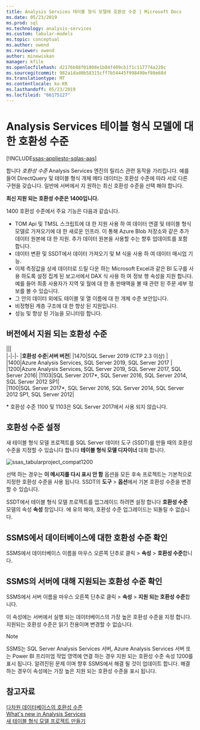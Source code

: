 ```yaml
---
title: Analysis Services 테이블 형식 모델에 호환성 수준 | Microsoft Docs
ms.date: 05/23/2019
ms.prod: sql
ms.technology: analysis-services
ms.custom: tabular-models
ms.topic: conceptual
ms.author: owend
ms.reviewer: owend
author: minewiskan
manager: kfile
ms.openlocfilehash: d2176b88f01808e1b84f409cb1f1c117774a220c
ms.sourcegitcommit: 982a1dad0b58315cff7b54445f998499ef80e68d
ms.translationtype: MT
ms.contentlocale: ko-KR
ms.lasthandoff: 05/23/2019
ms.locfileid: "66175127"
---
```

# <a name="compatibility-level-for-analysis-services-tabular-models"></a>Analysis Services 테이블 형식 모델에 대 한 호환성 수준
[!INCLUDE[ssas-appliesto-sqlas-aas](../../includes/ssas-appliesto-sqlas-aas.md)]

  합니다 *호환성 수준* Analysis Services 엔진의 릴리스 관련 동작을 가리킵니다. 예를 들어 DirectQuery 및 테이블 형식 개체 메타 데이터는 호환성 수준에 따라 서로 다른 구현을 갖습니다. 일반에 서버에서 지 원하는 최신 호환성 수준을 선택 해야 합니다.

  **최신 지원 되는 호환성 수준은 1400입니다.** 
  
1400 호환성 수준에서 주요 기능은 다음과 같습니다.

*  TOM Api 및 TMSL 스크립트에 대 한 지원 사용 하 여 데이터 연결 및 테이블 형식 모델로 가져오기에 대 한 새로운 인프라. 이 통해 Azure Blob 저장소와 같은 추가 데이터 원본에 대 한 지원. 추가 데이터 원본을 사용할 수는 향후 업데이트를 포함 합니다.
*  데이터 변환 및 SSDT에서 데이터 가져오기 및 M 식을 사용 하 여 데이터 매시업 기능.
*  이제 측정값을 상세 데이터로 드릴 다운 하는 Microsoft Excel과 같은 BI 도구를 사용 하도록 설정 집계 된 보고서에서 DAX 식 사용 하 여 정보 행 속성을 지원 합니다. 예를 들어 최종 사용자가 지역 및 월에 대 한 총 판매액을 볼 때 관련 된 주문 세부 정보를 볼 수 있습니다. 
*  그 안의 데이터 외에도 테이블 및 열 이름에 대 한 개체 수준 보안입니다.
*  비정형된 계층 구조에 대 한 향상 된 지원입니다.
*  성능 및 향상 된 기능을 모니터링 합니다.

  
## <a name="supported-compatibility-levels-by-version"></a>버전에서 지원 되는 호환성 수준
  
|||  
|-|-|- 
|**호환성 수준**|**서버 버전**| 
|1470|SQL Server 2019 (CTP 2.3 이상) | 
|1400|Azure Analysis Services, SQL Server 2019, SQL Server 2017 |  
|1200|Azure Analysis Services, SQL Server 2019, SQL Server 2017, SQL Server 2016| 
|1103|SQL Server 2017*, SQL Server 2016, SQL Server 2014, SQL Server 2012 SP1|  
|1100|SQL Server 2017*, SQL Server 2016, SQL Server 2014, SQL Server 2012 SP1, SQL Server 2012| 

\* 호환성 수준 1100 및 1103은 SQL Server 2017에서 사용 되지 않습니다.
  
## <a name="set-compatibility-level"></a>호환성 수준 설정 
 새 테이블 형식 모델 프로젝트를 SQL Server 데이터 도구 (SSDT)를 만들 때의 호환성 수준을 지정할 수 있습니다 합니다 **테이블 형식 모델 디자이너** 대화 합니다. 
  
 ![ssas_tabularproject_compat1200](../../analysis-services/tabular-models/media/ssas-tabularproject-compat1200.png)  
  
 선택 하는 경우는 **이 메시지를 다시 표시 안 함** 옵션을 모든 후속 프로젝트는 기본적으로 지정한 호환성 수준을 사용 됩니다. SSDT의 **도구** > **옵션**에서 기본 호환성 수준을 변경할 수 있습니다.  
  
 SSDT에서 테이블 형식 모델 프로젝트를 업그레이드 하려면 설정 합니다 **호환성 수준** 모델의 속성 **속성** 창입니다. 에 유의 해야, 호환성 수준 업그레이드는 되돌릴 수 없습니다.
  
## <a name="check-compatibility-level-for-a-database-in-ssms"></a>SSMS에서 데이터베이스에 대한 호환성 수준 확인  
 SSMS에서 데이터베이스 이름을 마우스 오른쪽 단추로 클릭 > **속성** > **호환성 수준**합니다.  
  
## <a name="check-supported-compatibility-level-for-a-server-in-ssms"></a>SSMS의 서버에 대해 지원되는 호환성 수준 확인  
 SSMS에서 서버 이름을 마우스 오른쪽 단추로 클릭 > **속성** > **지원 되는 호환성 수준**합니다.  

 이 속성에는 서버에서 실행 되는 데이터베이스의 가장 높은 호환성 수준을 지정 합니다. 지원되는 호환성 수준은 읽기 전용이며 변경할 수 없습니다.
 
> [!NOTE]  
>  SSMS는 SQL Server Analysis Services 서버, Azure Analysis Services 서버 또는 Power BI 프리미엄 작업 영역에 연결 하는 경우 지원 되는 호환성 수준 속성 1200를 표시 됩니다. 알려진된 문제 이며 향후 SSMS에서 해결 될 것이 업데이트 합니다. 해결 하는 경우이 속성에는 가장 높은 지원 되는 호환성 수준을 표시 됩니다. 
  
## <a name="see-also"></a>참고자료  
 [다차원 데이터베이스의 호환성 수준](../../analysis-services/multidimensional-models/compatibility-level-of-a-multidimensional-database-analysis-services.md)   
 [What's new in Analysis Services](../../analysis-services/what-s-new-in-analysis-services.md)   
 [새 테이블 형식 모델 프로젝트 만들기](../../analysis-services/tabular-models/create-a-new-tabular-model-project-analysis-services.md)  
  
  
